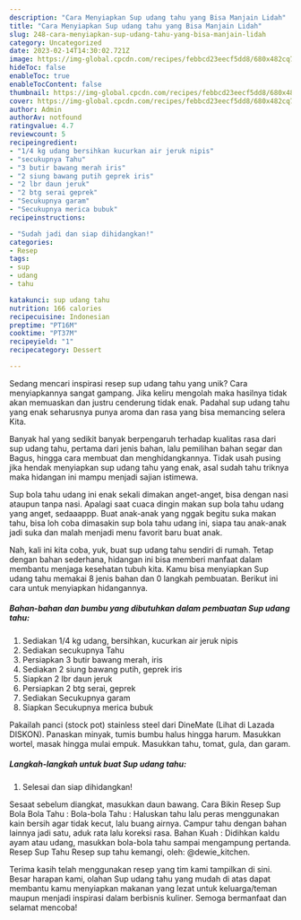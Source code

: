 ```yaml
---
description: "Cara Menyiapkan Sup udang tahu yang Bisa Manjain Lidah"
title: "Cara Menyiapkan Sup udang tahu yang Bisa Manjain Lidah"
slug: 248-cara-menyiapkan-sup-udang-tahu-yang-bisa-manjain-lidah
category: Uncategorized
date: 2023-02-14T14:30:02.721Z
image: https://img-global.cpcdn.com/recipes/febbcd23eecf5dd8/680x482cq70/sup-udang-tahu-foto-resep-utama.jpg
hideToc: false
enableToc: true
enableTocContent: false
thumbnail: https://img-global.cpcdn.com/recipes/febbcd23eecf5dd8/680x482cq70/sup-udang-tahu-foto-resep-utama.jpg
cover: https://img-global.cpcdn.com/recipes/febbcd23eecf5dd8/680x482cq70/sup-udang-tahu-foto-resep-utama.jpg
author: Admin
authorAv: notfound
ratingvalue: 4.7
reviewcount: 5
recipeingredient:
- "1/4 kg udang bersihkan kucurkan air jeruk nipis"
- "secukupnya Tahu"
- "3 butir bawang merah iris"
- "2 siung bawang putih geprek iris"
- "2 lbr daun jeruk"
- "2 btg serai geprek"
- "Secukupnya garam"
- "Secukupnya merica bubuk"
recipeinstructions:

- "Sudah jadi dan siap dihidangkan!"
categories:
- Resep
tags:
- sup
- udang
- tahu

katakunci: sup udang tahu 
nutrition: 166 calories
recipecuisine: Indonesian
preptime: "PT16M"
cooktime: "PT37M"
recipeyield: "1"
recipecategory: Dessert

---
```





Sedang mencari inspirasi resep sup udang tahu yang unik? Cara menyiapkannya sangat gampang. Jika keliru mengolah maka hasilnya tidak akan memuaskan dan justru cenderung tidak enak. Padahal sup udang tahu yang enak seharusnya punya aroma dan rasa yang bisa memancing selera Kita.





Banyak hal yang sedikit banyak berpengaruh terhadap kualitas rasa dari sup udang tahu, pertama dari jenis bahan, lalu pemilihan bahan segar dan Bagus, hingga cara membuat dan menghidangkannya. Tidak usah pusing jika hendak menyiapkan sup udang tahu yang enak,      asal sudah tahu triknya maka hidangan ini mampu menjadi sajian istimewa.














Sup bola tahu udang ini enak sekali dimakan anget-anget, bisa dengan nasi ataupun tanpa nasi. Apalagi saat cuaca dingin makan sup bola tahu udang yang anget, sedaaappp. Buat anak-anak yang nggak begitu suka makan tahu, bisa loh coba dimasakin sup bola tahu udang ini, siapa tau anak-anak jadi suka dan malah menjadi menu favorit baru buat anak.






Nah, kali ini kita coba, yuk, buat sup udang tahu sendiri di rumah. Tetap dengan bahan sederhana, hidangan ini bisa memberi manfaat dalam membantu menjaga kesehatan tubuh kita. Kamu bisa menyiapkan Sup udang tahu memakai 8 jenis bahan dan 0 langkah pembuatan. Berikut ini cara untuk menyiapkan hidangannya.

<!--inarticleads1-->

##### Bahan-bahan dan bumbu yang dibutuhkan dalam pembuatan Sup udang tahu:

1. Sediakan 1/4 kg udang, bersihkan, kucurkan air jeruk nipis
1. Sediakan secukupnya Tahu
1. Persiapkan 3 butir bawang merah, iris
1. Sediakan 2 siung bawang putih, geprek iris
1. Siapkan 2 lbr daun jeruk
1. Persiapkan 2 btg serai, geprek
1. Sediakan Secukupnya garam
1. Siapkan Secukupnya merica bubuk


Pakailah panci (stock pot) stainless steel dari DineMate (Lihat di Lazada DISKON). Panaskan minyak, tumis bumbu halus hingga harum. Masukkan wortel, masak hingga mulai empuk. Masukkan tahu, tomat, gula, dan garam. 

<!--inarticleads2-->

##### Langkah-langkah untuk buat Sup udang tahu:


1. Selesai dan siap dihidangkan!

Sesaat sebelum diangkat, masukkan daun bawang. Cara Bikin Resep Sup Bola Bola Tahu : Bola-bola Tahu : Haluskan tahu lalu peras menggunakan kain bersih agar tidak kecut, lalu buang airnya. Campur tahu dengan bahan lainnya jadi satu, aduk rata lalu koreksi rasa. Bahan Kuah : Didihkan kaldu ayam atau udang, masukkan bola-bola tahu sampai mengampung pertanda. Resep Sup Tahu Resep sup tahu kemangi, oleh: @dewie_kitchen. 

Terima kasih telah menggunakan resep yang tim kami tampilkan di sini. Besar harapan kami, olahan Sup udang tahu yang mudah di atas dapat membantu kamu menyiapkan makanan yang lezat untuk keluarga/teman maupun menjadi inspirasi dalam berbisnis kuliner. Semoga bermanfaat dan selamat mencoba!
